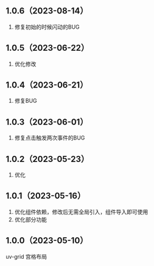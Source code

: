 ## 1.0.6（2023-08-14）
1. 修复初始的时候闪动的BUG
## 1.0.5（2023-06-22）
1. 优化修改
## 1.0.4（2023-06-21）
1. 修复BUG
## 1.0.3（2023-06-01）
1. 修复点击触发两次事件的BUG 
## 1.0.2（2023-05-23）
1. 优化
## 1.0.1（2023-05-16）
1. 优化组件依赖，修改后无需全局引入，组件导入即可使用
2. 优化部分功能
## 1.0.0（2023-05-10）
uv-grid 宫格布局
